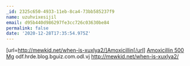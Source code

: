 ```yaml
---
_id: 2325c650-4933-11eb-8ca4-73bb585237f9
name: uzuhvixesijil
email: d95b440d986297fe3cc726c03630be84
permalink: false
date: '2020-12-28T17:35:54.975Z'
---
```

[url=http://mewkid.net/when-is-xuxlya2/]Amoxicillin[/url] <a href="http://mewkid.net/when-is-xuxlya2/">Amoxicillin 500 Mg</a> odf.hrde.blog.bguiz.com.odl.vj http://mewkid.net/when-is-xuxlya2/
